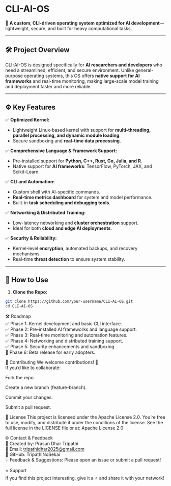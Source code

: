 # CLI-AI-OS
🚀 **A custom, CLI-driven operating system optimized for AI development**—lightweight, secure, and built for heavy computational tasks.

---

## 🛠️ **Project Overview**
CLI-AI-OS is designed specifically for **AI researchers and developers** who need a streamlined, efficient, and secure environment. Unlike general-purpose operating systems, this OS offers **native support for AI frameworks** and real-time monitoring, making large-scale model training and deployment faster and more reliable.

---

## ⚙️ **Key Features**
✅ **Optimized Kernel:**  
- Lightweight Linux-based kernel with support for **multi-threading, parallel processing, and dynamic module loading**.  
- Secure sandboxing and **real-time data processing**.

✅ **Comprehensive Language & Framework Support:**  
- Pre-installed support for **Python, C++, Rust, Go, Julia, and R**.  
- Native support for **AI frameworks**: TensorFlow, PyTorch, JAX, and Scikit-Learn.

✅ **CLI and Automation:**  
- Custom shell with AI-specific commands.  
- **Real-time metrics dashboard** for system and model performance.  
- Built-in **task scheduling and debugging tools**.

✅ **Networking & Distributed Training:**  
- Low-latency networking and **cluster orchestration** support.  
- Ideal for both **cloud and edge AI deployments**.

✅ **Security & Reliability:**  
- Kernel-level **encryption**, automated backups, and recovery mechanisms.  
- Real-time **threat detection** to ensure system stability.  

---

## 🚀 **How to Use**
1. **Clone the Repo:**
```bash
git clone https://github.com/your-username/CLI-AI-OS.git
cd CLI-AI-OS
```
🛠️ Roadmap</br>
✅ Phase 1: Kernel development and basic CLI interface. </br>
✅ Phase 2: Pre-installed AI frameworks and language support.</br>
✅ Phase 3: Real-time monitoring and automation features.</br>
✅ Phase 4: Networking and distributed training support.</br>
✅ Phase 5: Security enhancements and sandboxing.</br>
🚀 Phase 6: Beta release for early adopters.</br>

🤝 Contributing
We welcome contributions! 🚀</br>
If you’d like to collaborate:

Fork the repo.

Create a new branch (feature-branch).

Commit your changes.

Submit a pull request.

📄 License
This project is licensed under the Apache License 2.0.
You’re free to use, modify, and distribute it under the conditions of the license.
See the full license in the LICENSE file or at:
Apache License 2.0

🌐 Contact & Feedback</br>
💬 Created by: Prasun Dhar Tripathi</br>
📧 Email: tripathidhar2025@gmail.com</br>
🐙 GitHub: TripathiNoSekai</br>
💡 Feedback & Suggestions: Please open an issue or submit a pull request!

⭐ Support</br>
If you find this project interesting, give it a ⭐ and share it with your network!
